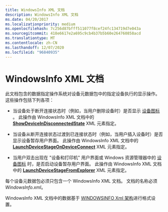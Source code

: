 ```yaml
---
title: WindowsInfo XML 文档
description: WindowsInfo XML 文档
ms.date: 04/20/2017
ms.localizationpriority: medium
ms.openlocfilehash: 7c256d87bfff511077f8cef24fc134719d7e043a
ms.sourcegitcommit: 418e6617e2a695c9cb4b37b5b60e264760858acd
ms.translationtype: MT
ms.contentlocale: zh-CN
ms.lasthandoff: 12/07/2020
ms.locfileid: "96840935"
---
```

# <a name="windowsinfo-xml-document"></a>WindowsInfo XML 文档


此文档包含的数据指定操作系统对设备元数据包中的指定设备执行的显示操作。 这些操作包括下列各项：

-   当设备处于断开连接状态时（例如，当用户删除设备时）是否显示 [设备图标](device-icon-file.md) 。 此操作由 WindowsInfo XML 文档中的 [**ShowDeviceInDisconnectedState**](/previous-versions/windows/hardware/metadata/ff552242(v=vs.85)) XML 元素指定。

-   当设备从断开连接状态过渡到已连接状态时（例如，当用户插入设备时）是否显示设备暂存用户界面。 此操作由 WindowsInfo XML 文档中的 [**LaunchDeviceStageOnDeviceConnect**](/previous-versions/windows/hardware/metadata/ff548633(v=vs.85)) XML 元素指定。

-   当用户双击出现在 "设备和打印机" 用户界面或 Windows 资源管理器中的 [设备图标](device-icon-file.md) 时，是否启动设备暂存用户界面。 此操作由 WindowsInfo XML 文档中的 [**LaunchDeviceStageFromExplorer**](/previous-versions/windows/hardware/metadata/ff548629(v=vs.85)) XML 元素指定。

每个设备元数据包必须只包含一个 WindowsInfo XML 文档。 文档的名称必须 *WindowsInfo.xml*。

WindowsInfo XML 文档中的数据基于 [WINDOWSINFO Xml 架构](/previous-versions/windows/hardware/metadata/ff553992(v=vs.85))进行格式设置。

 

